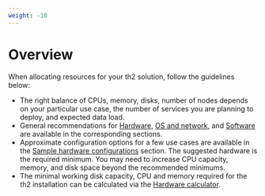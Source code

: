 ```yaml
---
weight: -10
---
```


# Overview

When allocating resources for your th2 solution, follow the guidelines below:
- The right balance of CPUs, memory, disks, number of nodes depends on your particular use case, the number of services you are planning to deploy, and expected data load.
- General recommendations for [Hardware](../hardware/), [OS and network](../os-and-network/), and [Software](../software/) are available in the corresponding sections.
- Approximate configuration options for a few use cases are available in the [Sample hardware configurations](../hardware/#sample-hardware-configurations/) section.
  The suggested hardware is the required minimum. You may need to increase CPU capacity, memory,
  and disk space beyond the recommended minimums.
- The minimal working disk capacity, CPU and memory required for the th2 installation can be calculated via the [Hardware calculator](../hardware/#minimal-hardware-requirements-calculator).
